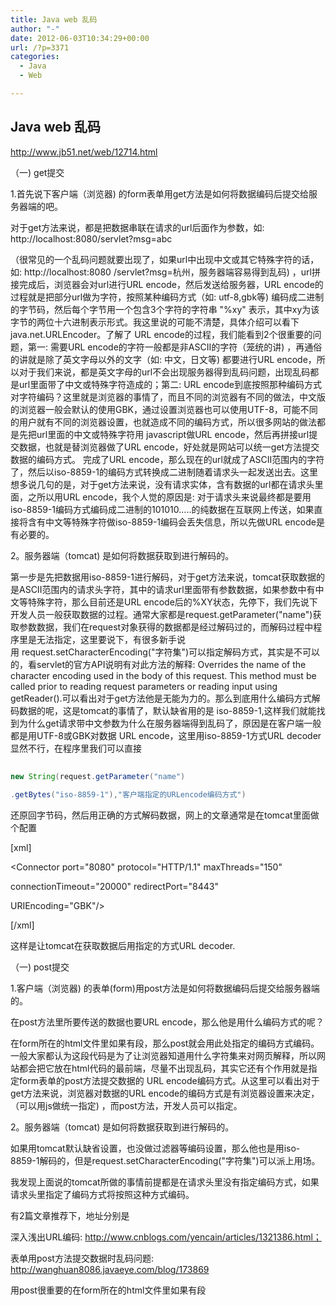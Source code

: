 ```yaml
---
title: Java web 乱码
author: "-"
date: 2012-06-03T10:34:29+00:00
url: /?p=3371
categories:
  - Java
  - Web

---
```

## Java web 乱码
http://www.jb51.net/web/12714.html
  
（一) get提交
  
1.首先说下客户端（浏览器) 的form表单用get方法是如何将数据编码后提交给服务器端的吧。

对于get方法来说，都是把数据串联在请求的url后面作为参数，如: http://localhost:8080/servlet?msg=abc
  
（很常见的一个乱码问题就要出现了，如果url中出现中文或其它特殊字符的话，如: http://localhost:8080 /servlet?msg=杭州，服务器端容易得到乱码) ，url拼接完成后，浏览器会对url进行URL encode，然后发送给服务器，URL encode的过程就是把部分url做为字符，按照某种编码方式（如: utf-8,gbk等) 编码成二进制的字节码，然后每个字节用一个包含3个字符的字符串 "%xy" 表示，其中xy为该字节的两位十六进制表示形式。我这里说的可能不清楚，具体介绍可以看下java.net.URLEncoder。了解了 URL encode的过程，我们能看到2个很重要的问题，第一: 需要URL encode的字符一般都是非ASCII的字符（笼统的讲) ，再通俗的讲就是除了英文字母以外的文字（如: 中文，日文等) 都要进行URL encode，所以对于我们来说，都是英文字母的url不会出现服务器得到乱码问题，出现乱码都是url里面带了中文或特殊字符造成的；第二: URL encode到底按照那种编码方式对字符编码？这里就是浏览器的事情了，而且不同的浏览器有不同的做法，中文版的浏览器一般会默认的使用GBK，通过设置浏览器也可以使用UTF-8，可能不同的用户就有不同的浏览器设置，也就造成不同的编码方式，所以很多网站的做法都是先把url里面的中文或特殊字符用 javascript做URL encode，然后再拼接url提交数据，也就是替浏览器做了URL encode，好处就是网站可以统一get方法提交数据的编码方式。 完成了URL encode，那么现在的url就成了ASCII范围内的字符了，然后以iso-8859-1的编码方式转换成二进制随着请求头一起发送出去。这里想多说几句的是，对于get方法来说，没有请求实体，含有数据的url都在请求头里面，之所以用URL encode，我个人觉的原因是: 对于请求头来说最终都是要用iso-8859-1编码方式编码成二进制的101010.....的纯数据在互联网上传送，如果直接将含有中文等特殊字符做iso-8859-1编码会丢失信息，所以先做URL encode是有必要的。
  
2。服务器端（tomcat) 是如何将数据获取到进行解码的。
  
第一步是先把数据用iso-8859-1进行解码，对于get方法来说，tomcat获取数据的是ASCII范围内的请求头字符，其中的请求url里面带有参数数据，如果参数中有中文等特殊字符，那么目前还是URL encode后的%XY状态，先停下，我们先说下开发人员一般获取数据的过程。通常大家都是request.getParameter("name")获取参数数据，我们在request对象获得的数据都是经过解码过的，而解码过程中程序里是无法指定，这里要说下，有很多新手说用 request.setCharacterEncoding("字符集")可以指定解码方式，其实是不可以的，看servlet的官方API说明有对此方法的解释: Overrides the name of the character encoding used in the body of this request. This method must be called prior to reading request parameters or reading input using getReader().可以看出对于get方法他是无能为力的。那么到底用什么编码方式解码数据的呢，这是tomcat的事情了，默认缺省用的是 iso-8859-1,这样我们就能找到为什么get请求带中文参数为什么在服务器端得到乱码了，原因是在客户端一般都是用UTF-8或GBK对数据 URL encode，这里用iso-8859-1方式URL decoder显然不行，在程序里我们可以直接

```java
  
new String(request.getParameter("name")
  
.getBytes("iso-8859-1"),"客户端指定的URLencode编码方式")

```

还原回字节码，然后用正确的方式解码数据，网上的文章通常是在tomcat里面做个配置

[xml]

<Connector port="8080" protocol="HTTP/1.1" maxThreads="150"
  
connectionTimeout="20000" redirectPort="8443"
  
URIEncoding="GBK"/>

[/xml]

这样是让tomcat在获取数据后用指定的方式URL decoder.

（一) post提交
  
1.客户端（浏览器) 的表单(form)用post方法是如何将数据编码后提交给服务器端的。
  
在post方法里所要传送的数据也要URL encode，那么他是用什么编码方式的呢？
  
在form所在的html文件里如果有段<meta http-equiv="Content-Type" content="text/html; charset=字符集（GBK，utf-8等) "/>，那么post就会用此处指定的编码方式编码。一般大家都认为这段代码是为了让浏览器知道用什么字符集来对网页解释，所以网站都会把它放在html代码的最前端，尽量不出现乱码，其实它还有个作用就是指定form表单的post方法提交数据的 URL encode编码方式。从这里可以看出对于get方法来说，浏览器对数据的URL encode的编码方式是有浏览器设置来决定，（可以用js做统一指定) ，而post方法，开发人员可以指定。
  
2。服务器端（tomcat) 是如何将数据获取到进行解码的。
  
如果用tomcat默认缺省设置，也没做过滤器等编码设置，那么他也是用iso-8859-1解码的，但是request.setCharacterEncoding("字符集")可以派上用场。

我发现上面说的tomcat所做的事情前提都是在请求头里没有指定编码方式，如果请求头里指定了编码方式将按照这种方式编码。
  
有2篇文章推荐下，地址分别是
  
深入浅出URL编码: http://www.cnblogs.com/yencain/articles/1321386.html；
  
表单用post方法提交数据时乱码问题: http://wanghuan8086.javaeye.com/blog/173869

用post很重要的在form所在的html文件里如果有段<meta http-equiv="Content-Type" content="text/html; charset=字符集（GBK，utf-8等) "/>